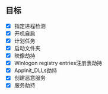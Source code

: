 ## 目标 ##
- [x] 指定进程检测
- [x] 开机自启
- [x] 计划任务
- [x] 启动文件夹
- [x] 映像劫持
- [x] Winlogon registry entries注册表劫持
- [x] Applnit_DLLs劫持
- [x] 创建恶意服务
- [x] 服务劫持